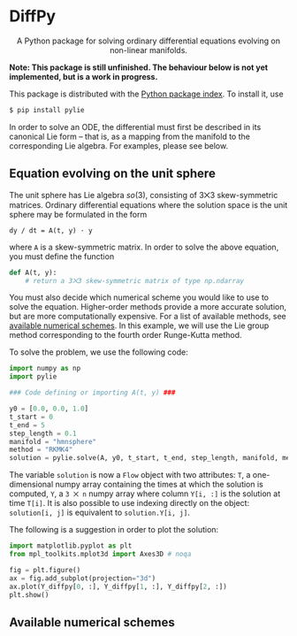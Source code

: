 # DiffPy

<p align="center">
A Python package for solving ordinary differential equations evolving on non-linear manifolds.
</p>

**Note: This package is still unfinished. The behaviour below is not yet implemented, but is a work in progress.**

This package is distributed with the [Python package index](https://pypi.org/). To install it, use

```bash
$ pip install pylie
```

In order to solve an ODE, the differential must first be described in its canonical Lie form – that is, as a mapping from the manifold to the corresponding Lie algebra.
For examples, please see below.

## Equation evolving on the unit sphere

The unit sphere has Lie algebra _so_(3), consisting of 3⨉3 skew-symmetric matrices.
Ordinary differential equations where the solution space is the unit sphere may be formulated in the form

```
dy / dt = A(t, y) · y
```

where `A` is a skew-symmetric matrix.
In order to solve the above equation, you must define the function

```py
def A(t, y):
    # return a 3⨉3 skew-symmetric matrix of type np.ndarray
```

You must also decide which numerical scheme you would like to use to solve the equation.
Higher-order methods provide a more accurate solution, but are more computationally expensive.
For a list of available methods, see [available numerical schemes](#Available-numerical-schemes).
In this example, we will use the Lie group method corresponding to the fourth order Runge-Kutta method.

To solve the problem, we use the following code:

```py
import numpy as np
import pylie

### Code defining or importing A(t, y) ###

y0 = [0.0, 0.0, 1.0]
t_start = 0
t_end = 5
step_length = 0.1
manifold = "hmnsphere"
method = "RKMK4"
solution = pylie.solve(A, y0, t_start, t_end, step_length, manifold, method)
```
The variable `solution` is now a `Flow` object with two attributes: `T`, a one-dimensional numpy array containing the times at which the solution is computed, `Y`, a `3 ⨉ n` numpy array where column `Y[i, :]` is the solution at time `T[i]`.
It is also possible to use indexing directly on the object: `solution[i, j]` is equivalent to `solution.Y[i, j]`.

The following is a suggestion in order to plot the solution:

```py
import matplotlib.pyplot as plt
from mpl_toolkits.mplot3d import Axes3D # noqa

fig = plt.figure()
ax = fig.add_subplot(projection="3d")
ax.plot(Y_diffpy[0, :], Y_diffpy[1, :], Y_diffpy[2, :])
plt.show()
```


## Available numerical schemes
